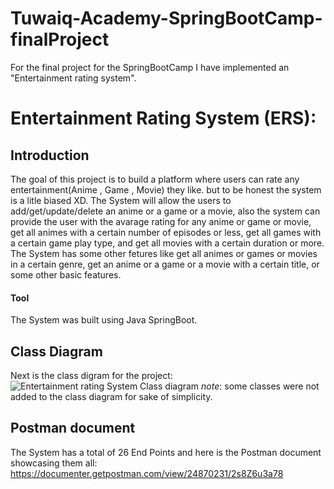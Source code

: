 # Tuwaiq-Academy-SpringBootCamp-finalProject
For the final project for the SpringBootCamp I have implemented an "Entertainment rating system".

# Entertainment Rating System (ERS):
## Introduction
The goal of this project is to build a platform where users can rate any entertainment(Anime , Game , Movie) they like. but to be honest the system is a litle biased XD.
The System will allow the users to add/get/update/delete an anime or a game or a movie, also the system can provide the user with the avarage rating for any anime or game or movie, get all animes with a certain number of episodes or less, get all games with a certain game play type, and get all movies with a certain duration or more.
The System has some other fetures like get all animes or games or movies in a certain genre, get an anime or a game or a movie with a certain title, or some other basic features.

#### Tool
The System was built using Java SpringBoot.





## Class Diagram
Next is the class digram for the project:
![Entertainment rating System Class diagram](https://user-images.githubusercontent.com/117676379/209102257-b5899443-0f39-4dca-97b0-1b73e6358205.png)
*note*: some classes were not added to the class diagram for sake of simplicity.






## Postman document
The System has a total of 26 End Points and here is the Postman document showcasing them all:
https://documenter.getpostman.com/view/24870231/2s8Z6u3a78
